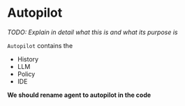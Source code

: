 # Autopilot

*TODO: Explain in detail what this is and what its purpose is*

`Autopilot` contains the
- History
- LLM
- Policy
- IDE

**We should rename agent to autopilot in the code**